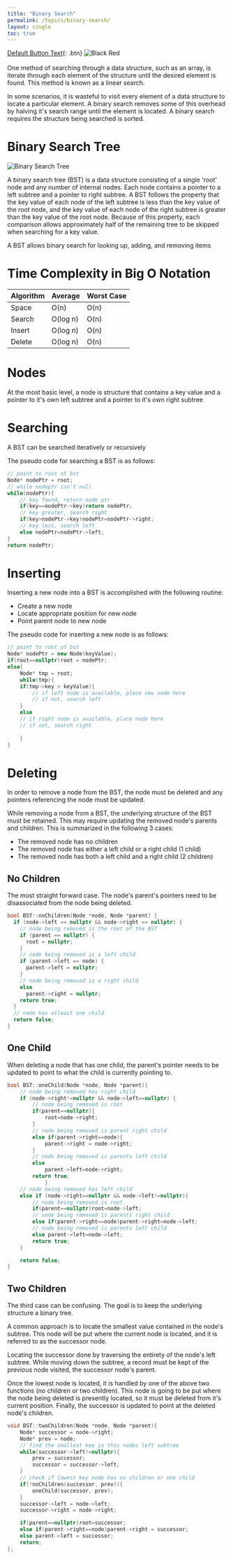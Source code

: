 ```yaml
---
title: "Binary Search"
permalink: /topics/binary-search/
layout: single
toc: true
---
```

[Default Button Text](#link){: .btn}
![Black Red](/structures-algorithms/assets/images/black-red.jpg)
<br/><br/>
One method of searching through a data structure, such as an array, is iterate through each element of the structure until the desired element is found. This method is known as a linear search. 

In some scenarios, it is wasteful to visit every element of a data structure to locate a particular element. A binary search removes some of this overhead by halving it's search range until the element is located. A binary search requires the structure being searched is sorted.

# Binary Search Tree

![Binary Search Tree](/structures-algorithms/assets/images/bst.jpg)

A binary search tree (BST) is a data structure consisting of a single 'root' node and any number of internal nodes. Each node contains a pointer to a left subtree and a pointer to right subtree. A BST follows the property that the key value of each node of the left subtree is less than the key value of the root node, and the key value of each node of the right subtree is greater than the key value of the root node. Because of this property, each comparison allows approximately half of the remaining tree to be skipped when searching for a key value.

A BST allows binary search for looking up, adding, and removing items

# Time Complexity in Big O Notation

| Algorithm | Average  | Worst Case |
|:----------|:---------|:-----------|
| Space     | O(n)     | O(n)       |
| Search    | O(log n) | O(n)       |
| Insert    | O(log n) | O(n)       |
| Delete    | O(log n) | O(n)       |


# Nodes
At the most basic level, a node is structure that contains a key value and a pointer to it's own left subtree and a pointer to it's own right subtree

# Searching
A BST can be searched iteratively or recursively

The pseudo code for searching a BST is as follows:

``` c++
// point to root of bst
Node* nodePtr = root;
// while nodeptr isn't null
while(nodePtr){
    // key found, return node ptr
    if(key==nodePtr->key)return nodePtr;
    // key greater, search right
    if(key>nodePtr->key)nodePtr=nodePtr->right;
    // key less, search left
    else nodePtr=nodePtr->left;
}
return nodePtr;
```
# Inserting
Inserting a new node into a BST is accomplished with the following routine:
- Create a new node
- Locate appropriate position for new node
- Point parent node to new node

The pseudo code for inserting a new node is as follows:
``` c++
// point to root of bst
Node* nodePtr = new Node(keyValue);
if(root==nullptr)root = nodePtr;
else{
    Node* tmp = root;
    while(tmp){
    if(tmp->key > keyValue){
        // if left node is available, place new node here
        // if not, search left
    }
    else 
    // if right node is available, place node here
    // if not, search right
    
    }
}
```
# Deleting
In order to remove a node from the BST, the node must be deleted and any pointers referencing the node must be updated. 

While removing a node from a BST, the underlying structure of the BST must be retained. This may require updating the removed node's parents and children. This is summarized in the following 3 cases:

- The removed node has no children
- The removed node has either a left child or a right child (1 child)
- The removed node has both a left child and a right child (2 children)


## No Children

The most straight forward case. The node's parent's pointers need to be disassociated from the node being deleted.

```c++
bool BST::noChildren(Node *node, Node *parent) {
  if (node->left == nullptr && node->right == nullptr) {
    // node being removed is the root of the BST
    if (parent == nullptr) {
      root = nullptr;
    }
    // node being removed is a left child
    if (parent->left == node) {
      parent->left = nullptr;
    }
    // node being removed is a right child
    else
      parent->right = nullptr;
    return true;
  }
  // node has atleast one child
  return false;
}
```


## One Child

When deleting a node that has one child, the parent's pointer needs to be updated to point to what the child is currently pointing to. 

```c++
bool BST::oneChild(Node *node, Node *parent){
    // node being removed has right child
    if (node->right!=nullptr && node->left==nullptr) {
        // node being removed is root
        if(parent==nullptr){
            root=node->right;
        }
        // node being removed is parent right child
        else if(parent->right==node){
            parent->right = node->right;
        }
        // node being removed is parents left child
        else
            parent->left=node->right;
        return true;
            }
    // node being removed has left child
    else if (node->right==nullptr && node->left!=nullptr){
        // node being removed is root
        if(parent==nullptr)root=node->left;
        // node being removed is parents right child
        else if(parent->right==node)parent->right=node->left;
        // node being removed is parents left child
        else parent->left=node->left;
        return true;
    }

    return false;
}
```

## Two Children

The third case can be confusing. The goal is to keep the underlying structure a binary tree. 

A common approach is to locate the smallest value contained in the node's subtree. This node will be put where the current node is located, and it is referred to as the successor node.

Locating the successor done by traversing the entirety of the node's left subtree. While moving down the subtree, a record must be kept of the previous node visited, the successor node's parent. 

Once the lowest node is located, it is handled by one of the above two functions (no children or two children). This node is going to be put where the node being deleted is presently located, so it must be deleted from it's current position. Finally, the successor is updated to point at the deleted node's children. 

```c++
void BST::twoChildren(Node *node, Node *parent){
    Node* successor = node->right;
    Node* prev = node;
    // find the smallest key in this nodes left subtree
    while(successor->left!=nullptr){
        prev = successor;
        successor = successor->left;
    }
    // check if lowest key node has no children or one child
    if(!noChildren(successor, prev)){
        oneChild(successor, prev);
    }
    successor->left = node->left;
    successor->right = node->right;

    if(parent==nullptr)root=successor;
    else if(parent->right==node)parent->right = successor;
    else parent->left = successor;
    return;
};
```

